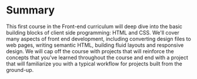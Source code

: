 # Summary
This first course in the Front-end curriculum will deep dive into the basic building blocks of client side programming: HTML and CSS. We'll cover many aspects of front end development, including converting design files to web pages, writing semantic HTML, building fluid layouts and responsive design. We will cap off the course with projects that will reinforce the concepts that you've learned throughout the course and end with a project that will familiarize you with a typical workflow for projects built from the ground-up.